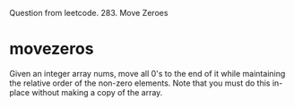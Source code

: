 Question from leetcode.
283. Move Zeroes
# movezeros
Given an integer array nums, move all 0's to the end of it while maintaining the relative order of the non-zero elements.
Note that you must do this in-place without making a copy of the array.
